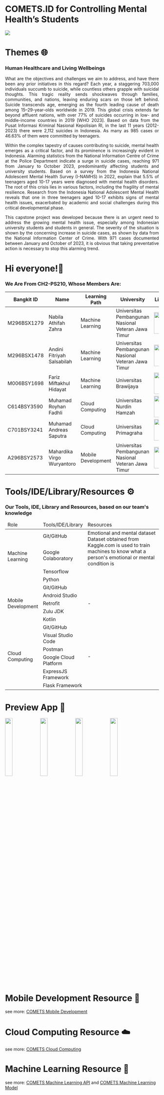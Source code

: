 # COMETS.ID for Controlling Mental Health’s Students

<img src="https://static.tildacdn.com/tild3835-6262-4532-b037-303634333637/levitation-2.gif">

# Themes 🌐
### Human Healthcare and Living Wellbeings

<p align="justify">What are the objectives and challenges we aim to address, and have there been any prior initiatives in this regard? Each year, a staggering 703,000 individuals succumb to suicide, while countless others grapple with suicidal thoughts. This tragic reality sends shockwaves through families, communities, and nations, leaving enduring scars on those left behind. Suicide transcends age, emerging as the fourth leading cause of death among 15–29-year-olds worldwide in 2019. This global crisis extends far beyond affluent nations, with over 77% of suicides occurring in low- and middle-income countries in 2019 [WHO 2023]. Based on data from the Pusat Informasi Kriminal Nasional Kepolisian RI, in the last 11 years (2012-2023) there were 2,112 suicides in Indonesia. As many as 985 cases or 46.63% of them were committed by teenagers. </p>

<p align="justify">Within the complex tapestry of causes contributing to suicide, mental health emerges as a critical factor, and its prominence is increasingly evident in Indonesia. Alarming statistics from the National Information Centre of Crime at the Police Department indicate a surge in suicide cases, reaching 971 from January to October 2023, predominantly affecting students and university students. Based on a survey from the Indonesia National Adolescent Mental Health Survey (I-NAMHS) in 2022, explain that 5.5% of teenagers aged 10-17 years were diagnosed with mental health disorders. The root of this crisis lies in various factors, including the fragility of mental resilience. Research from the Indonesia National Adolescent Mental Health reveals that one in three teenagers aged 10-17 exhibits signs of mental health issues, exacerbated by academic and social challenges during this critical developmental phase. </p>

<p align="justify">This capstone project was developed because there is an urgent need to address the growing mental health issue, especially among Indonesian university students and students in general. The severity of the situation is shown by the concerning increase in suicide cases, as shown by data from the National Information Center of Crime. With 971 cases documented between January and October of 2023, it is obvious that taking preventative action is necessary to stop this alarming trend. </p>

# Hi everyone!👋

### We Are From CH2-PS210, Whose Members Are:

| Bangkit ID | Name | Learning Path | University |LinkedIn |
| ---      | ---       | ---       | ---       | ---       |
| M296BSX1279  | Nabila Athifah Zahra | Machine Learning | Universitas Pembangunan Nasional Veteran Jawa Timur | <a href="https://www.linkedin.com/in/nabila-athifah-zahra/"><img src="https://seeklogo.com/images/L/linkedin-logo-F84AF05CFC-seeklogo.com.png" style="width: 70px;"></a> |
| M296BSX1478  | Andini Fitriyah Salsabilah | Machine Learning | Universitas Pembangunan Nasional Veteran Jawa Timur | <a href="https://www.linkedin.com/in/andinifitriyahsalsabilah/"><img src="https://seeklogo.com/images/L/linkedin-logo-F84AF05CFC-seeklogo.com.png" style="width: 70px;"></a> |
| M006BSY1698  | Fariz Miftakhul Hidayat | Machine Learning | Universitas Brawijaya | <a href="https://www.linkedin.com/in/fariz-miftakhul-hidayat-769b90252/"><img src="https://seeklogo.com/images/L/linkedin-logo-F84AF05CFC-seeklogo.com.png" style="width: 70px;"></a> |
| C614BSY3590  | Muhamad Royhan Fadhli | Cloud Computing | Universitas Nurdin Hamzah | <a href="https://www.linkedin.com/in/muhamad-royhan-fadhli-7b2aa5167/"><img src="https://seeklogo.com/images/L/linkedin-logo-F84AF05CFC-seeklogo.com.png" style="width: 70px;"></a> |
| C701BSY3241  | Muhamad Andreas Saputra | Cloud Computing | Universitas Primagraha |  <a href="http://www.linkedin.com/in/m-andreas-saputra-1a74b4222"><img src="https://seeklogo.com/images/L/linkedin-logo-F84AF05CFC-seeklogo.com.png" style="width: 70px;"></a> |
| A296BSY2573  | Mahardika Virgo Wuryantoro  | Mobile Development | Universitas Pembangunan Nasional Veteran Jawa Timur |  <a href="https://www.linkedin.com/in/mahardika-virgo-wuryantoro-43330b249/"><img src="https://seeklogo.com/images/L/linkedin-logo-F84AF05CFC-seeklogo.com.png" style="width: 70px;"></a>  |


# Tools/IDE/Library/Resources ⚙️
### Our Tools, IDE, Library and Resources, based on our team's knowledge

<table align="center">
    <thead>
        <tr>
            <td width="20%">Role</td>
            <td width="20%">Tools/IDE/Library</td>
            <td width="60%">Resources</td>
        </tr>
    </thead>
    <tbody>
        <tr>
            <td rowspan="4">Machine Learning</td>
            <td>Git/GitHub</td>
            <td rowspan="2">Emotional and mental dataset 
                Dataset obtained from Kaggle.com is used to train machines to know what a person's emotional or mental condition is
            </td>
        </tr>
        <tr>            
            <td>Google Colaboratory</td>
        </tr>
        <tr>            
            <td>Tensorflow</td>
            <td rowspan="2">
            </td>
        </tr>
        <tr>            
            <td>Python</td>
        </tr>
        <tr>
            <td rowspan="5">Mobile Development</td>
            <td>Git/GitHub</td>
            <td rowspan="5">-</td>
        </tr>
        <tr>            
            <td>Android Studio</td>
        </tr>
        <tr>            
            <td>Retrofit</td>
        </tr>
        <tr>            
            <td>Zulu JDK</td>
        </tr>
        <tr>            
            <td>Kotlin</td>
        </tr>
        <tr>
            <td rowspan="6">Cloud Computing</td>
            <td>Git/GitHub</td>
            <td rowspan="6">-</td>
        </tr>
        <tr>            
            <td>Visual Studio Code</td>
        </tr>
        <tr>            
            <td>Postman</td>
        </tr>
        <tr>            
            <td>Google Cloud Platform</td>
        </tr>
        <tr>            
            <td>ExpressJS Framework</td>
        </tr>
        <tr>            
            <td>Flask Framework</td>
        </tr>
    </tbody>
</table>

# Preview App 📱
<div>
<img src="https://cdn.discordapp.com/attachments/1179738746795606018/1187747367567511613/103.png?ex=659802ef&is=65858def&hm=5306802caa1d76d661b2a4b8cd44d7dea50bb0524ae6894e19a782d24b80ac68&" width="22%">
<img src="https://cdn.discordapp.com/attachments/1179738746795606018/1187747367949172807/104.png?ex=659802ef&is=65858def&hm=7c5fcbf1f37a1e3c00eeafa9e86e322d9b80e77a164b6e4116d5a08b54d8861d&" width="22%">
<img src="https://cdn.discordapp.com/attachments/1179738746795606018/1187747366938349659/102.png?ex=659802ef&is=65858def&hm=8fb328c21c2d189a982903f3107e3103cae114439be9e49e50857f739a9f80e0&" width="22%">
<img src="https://cdn.discordapp.com/attachments/1179738746795606018/1187747366577635419/101.png?ex=659802ef&is=65858def&hm=f78dd54573a0ef82c17cf88f75e414f7400f9d8dc15070eee066f0517d543bb6&" width="22%">
</div>

# Mobile Development Resource 📱
<p>see more: <a href="https://github.com/COMETS-ID/COMETS-FrontEnd">COMETS Mobile Development</a> </p>

# Cloud Computing Resource ☁️
<p>see more: <a href="https://github.com/COMETS-ID/BackEnd">COMETS Cloud Computing</a></p>

# Machine Learning Resource 🧠
<p>see more: <a href="https://github.com/COMETS-ID/DeployML">COMETS Machine Learning API</a> and <a href="https://github.com/COMETS-ID/ML-for-build-model-finished">COMETS Machine Learning Model</a></p>
